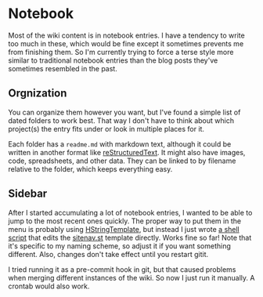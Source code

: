 # Notebook

Most of the wiki content is in notebook entries. I have a tendency to write too
much in these, which would be fine except it sometimes prevents me from
finishing them. So I'm currently trying to force a terse style more similar to
traditional notebook entries than the blog posts they've sometimes resembled in
the past.

Orgnization
-----------

You can organize them however you want, but I've found a simple list of dated
folders to work best. That way I don't have to think about which project(s) the
entry fits under or look in multiple places for it.

Each folder has a `readme.md` with markdown text, although it could be written
in another format like [reStructuredText](https://docutils.sourceforge.io/rst.html).
It might also have images, code, spreadsheets, and other
data. They can be linked to by filename relative to the folder, which keeps
everything easy.

Sidebar
-------

After I started accumulating a lot of notebook entries, I wanted to be able to
jump to the most recent ones quickly. The proper way to put them in the menu is
probably using [HStringTemplate](https://wiki.haskell.org/HStringTemplate), but
instead I just wrote [a shell script](/code/scripts/sitenav.sh) that edits the
[sitenav.st](/code/gitit/templates/sitenav.st) template directly. Works fine so
far! Note that it's specific to my naming scheme, so adjust it if you want
something different. Also, changes don't take effect until you restart gitit.

<!-- TODO get gitit to display .conf and other random text files -->

I tried running it as a pre-commit hook in git, but that caused problems when
merging different instances of the wiki. So now I just run it manually. A
crontab would also work. <!-- TODO try again? -->
